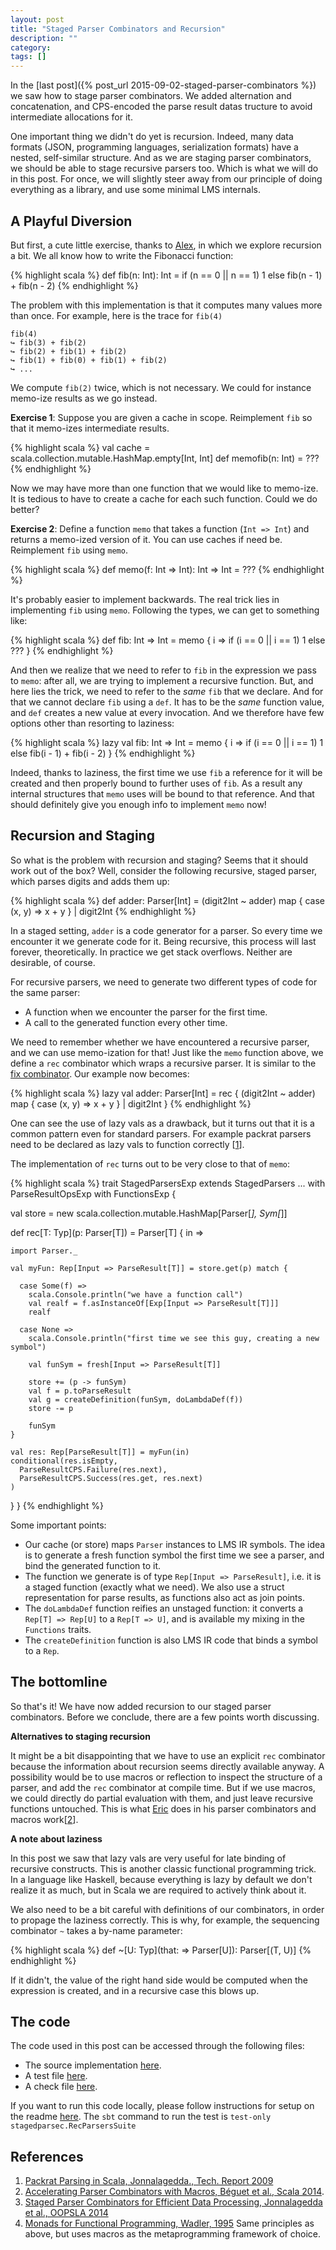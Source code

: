 ```yaml
---
layout: post
title: "Staged Parser Combinators and Recursion"
description: ""
category:
tags: []
---
```


In the [last post]({% post_url 2015-09-02-staged-parser-combinators %}) we saw
how to stage parser combinators. We added alternation and concatenation, and
CPS-encoded the parse result datas tructure to avoid intermediate allocations for
it.

One important thing we didn't do yet is recursion. Indeed, many data formats
(JSON, programming languages, serialization formats) have a nested, self-similar
structure. And as we are staging parser combinators, we should be able to stage
recursive parsers too. Which is what we will do in this post. For once, we will
slightly steer away from our principle of doing everything as a library, and use
some minimal LMS internals.

A Playful Diversion
-------------------

But first, a cute little exercise, thanks to [Alex](https://axel22.github.io/),
in which we explore recursion a bit. We all know how to write the Fibonacci function:

{% highlight scala %}
def fib(n: Int): Int = if (n == 0 || n == 1) 1 else fib(n - 1) + fib(n - 2)
{% endhighlight %}

The problem with this implementation is that it computes many values more than
once. For example, here is the trace for `fib(4)`

    fib(4)
    ↪ fib(3) + fib(2)
    ↪ fib(2) + fib(1) + fib(2)
    ↪ fib(1) + fib(0) + fib(1) + fib(2)
    ↪ ...

We compute `fib(2)` twice, which is not necessary. We could for instance memo-ize
results as we go instead.

__Exercise 1__: Suppose you are given a cache in scope. Reimplement `fib` so that
it memo-izes intermediate results.

{% highlight scala %}
val cache = scala.collection.mutable.HashMap.empty[Int, Int]
def memofib(n: Int) = ???
{% endhighlight %}

Now we may have more than one function that we would like to memo-ize. It is
tedious to have to create a cache for each such function. Could we do better?

__Exercise 2__: Define a function `memo` that takes a function (`Int => Int`) and
returns a memo-ized version of it. You can use caches if need be. Reimplement `fib`
using `memo`.

{% highlight scala %}
def memo(f: Int => Int): Int => Int = ???
{% endhighlight %}

It's probably easier to implement backwards. The real trick lies in implementing
`fib` using `memo`. Following the types, we can get to something like:

{% highlight scala %}
def fib: Int => Int = memo { i => if (i == 0 || i == 1) 1 else ??? }
{% endhighlight %}

And then we realize that we need to refer to `fib` in the expression we pass to
`memo`: after all, we are trying to implement a recursive function. But, and here
lies the trick, we need to refer to the _same_ `fib` that we declare. And for that
we cannot declare `fib` using a `def`. It has to be the _same_ function value,
and `def` creates a new value at every invocation. And we therefore have few options
other than resorting to laziness:

{% highlight scala %}
lazy val fib: Int => Int = memo { i =>
  if (i == 0 || i == 1) 1
  else fib(i - 1) + fib(i - 2)
}
{% endhighlight %}

Indeed, thanks to laziness, the first time we use `fib` a reference for it will
be created and then properly bound to further uses of `fib`. As a result any
internal structures that `memo` uses will be bound to that reference. And that
should definitely give you enough info to implement `memo` now!


Recursion and Staging
---------------------

So what is the problem with recursion and staging? Seems that it should work out
of the box? Well, consider the following recursive, staged parser, which parses
digits and adds them up:

{% highlight scala %}
def adder: Parser[Int] = (digit2Int ~ adder) map { case (x, y) => x + y } | digit2Int
{% endhighlight %}

In a staged setting, `adder` is a code generator for a parser. So every time we
encounter it we generate code for it. Being recursive, this process will last forever,
theoretically. In practice we get stack overflows. Neither are desirable, of course.

For recursive parsers, we need to generate two different types of code for the same
parser:

  * A function when we encounter the parser for the first time.
  * A call to the generated function every other time.

We need to remember whether we have encountered a recursive parser, and we can use
memo-ization for that! Just like the `memo` function above, we define a `rec`
combinator which wraps a recursive parser. It is similar to the [fix combinator](http://localhost:4000/2014/09/03/understanding-the-fix-operator/).
Our example now becomes:

{% highlight scala %}
lazy val adder: Parser[Int] = rec {
  (digit2Int ~ adder) map { case (x, y) => x + y } | digit2Int
}
{% endhighlight %}

One can see the use of lazy vals as a drawback, but it turns out that it is a
common pattern even for standard parsers. For example packrat parsers need to be
declared as lazy vals to function correctly \[[1][1]\].

The implementation of `rec` turns out to be very close to that of `memo`:

{% highlight scala %}
trait StagedParsersExp
    extends StagedParsers
    ...
    with ParseResultOpsExp
    with FunctionsExp {

  val store = new scala.collection.mutable.HashMap[Parser[_], Sym[_]]

  def rec[T: Typ](p: Parser[T]) = Parser[T] { in =>

    import Parser._

    val myFun: Rep[Input => ParseResult[T]] = store.get(p) match {

      case Some(f) =>
        scala.Console.println("we have a function call")
        val realf = f.asInstanceOf[Exp[Input => ParseResult[T]]]
        realf

      case None =>
        scala.Console.println("first time we see this guy, creating a new symbol")

        val funSym = fresh[Input => ParseResult[T]]

        store += (p -> funSym)
        val f = p.toParseResult
        val g = createDefinition(funSym, doLambdaDef(f))
        store -= p

        funSym
    }

    val res: Rep[ParseResult[T]] = myFun(in)
    conditional(res.isEmpty,
      ParseResultCPS.Failure(res.next),
      ParseResultCPS.Success(res.get, res.next)
    )
  }
}
{% endhighlight %}

Some important points:

  * Our cache (or store) maps `Parser` instances to LMS IR symbols. The idea is
  to generate a fresh function symbol the first time we see a parser, and bind
  the generated function to it.
  * The function we generate is of type `Rep[Input => ParseResult]`, i.e. it is
  a staged function (exactly what we need). We also use a struct representation
  for parse results, as functions also act as join points.
  * The `doLambdaDef` function reifies an unstaged function: it converts a
  `Rep[T] => Rep[U]` to a `Rep[T => U]`, and is available my mixing in the `Functions`
  traits.
  * The `createDefinition` function is also LMS IR code that binds a symbol to a
  `Rep`.


The bottomline
--------------

So that's it! We have now added recursion to our staged parser combinators. Before
we conclude, there are a few points worth discussing.

__Alternatives to staging recursion__

It might be a bit disappointing that we have to use an explicit `rec` combinator
because the information about recursion seems directly available anyway. A possibility
would be to use macros or reflection to inspect the structure of a parser, and add
the `rec` combinator at compile time. But if we use macros, we could directly do
partial evaluation with them, and just leave recursive functions untouched. This
is what [Eric](https://github.com/begeric) does in his parser combinators and
macros work\[[2][2]\].

__A note about laziness__

In this post we saw that lazy vals are very useful for late binding of recursive
constructs. This is another classic functional programming trick. In a language
like Haskell, because everything is lazy by default we don't realize it as much,
but in Scala we are required to actively think about it.

We also need to be a bit careful with definitions of our combinators, in order
to propage the laziness correctly. This is why, for example, the sequencing combinator
`~` takes a by-name parameter:

{% highlight scala %}
def ~[U: Typ](that: => Parser[U]): Parser[(T, U)]
{% endhighlight %}

If it didn't, the value of the right hand side would be computed when the expression
is created, and in a recursive case this blows up.


The code
--------

The code used in this post can be accessed through the following files:

  * The source implementation [here](https://github.com/manojo/functadelic/blob/master/src/main/scala/stagedparsec/StagedParsers.scala#L148).
  * A test file [here](https://github.com/manojo/functadelic/blob/master/src/test/scala/stagedparsec/RecParsersSuite.scala).
  * A check file [here](https://github.com/manojo/functadelic/blob/master/test-out/rec-parser.check).

If you want to run this code locally, please follow instructions for setup on
the readme [here](https://github.com/manojo/functadelic). The `sbt` command to
run the test is `test-only stagedparsec.RecParsersSuite`


References
----------

1. [Packrat Parsing in Scala, Jonnalagedda., Tech. Report 2009][1]
2. [Accelerating Parser Combinators with Macros, Béguet et al., Scala 2014][4].
4. [Staged Parser Combinators for Efficient Data Processing, Jonnalagedda et al., OOPSLA 2014][2]
3. [Monads for Functional Programming, Wadler, 1995][3]
Same principles as above, but uses macros as the metaprogramming framework of choice.

  [1]: http://scala-programming-language.1934581.n4.nabble.com/attachment/1956909/0/packrat_parsers.pdf
  [2]: http://infoscience.epfl.ch/record/200905?ln=en
  [4]: http://infoscience.epfl.ch/record/203076?ln=en
  [3]: http://dl.acm.org/citation.cfm?id=734146

